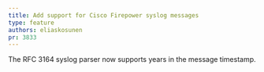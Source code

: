 ```yaml
---
title: Add support for Cisco Firepower syslog messages
type: feature
authors: eliaskosunen
pr: 3833
---
```


The RFC 3164 syslog parser now supports years in the message timestamp.
